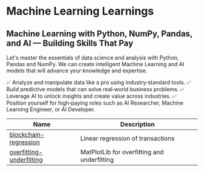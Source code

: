 # Machine Learning Learnings

## Machine Learning with Python, NumPy, Pandas, and AI — Building Skills That Pay

Let's master the essentials of data science and analysis with Python, Pandas and NumPy. We can create intelligent Machine Learning and AI models that will advance your knowledge and expertise.

✅ Analyze and manipulate data like a pro using industry‑standard tools.
✅ Build predictive models that can solve real‑world business problems.
✅ Leverage AI to unlock insights and create value across industries.
✅ Position yourself for high‑paying roles such as AI Researcher, Machine Learning Engineer, or AI Developer.

| Name    | Description  |
| ------- | ------------ |
|[blockchain-regression](https://github.com/rutkat/machine-learning/tree/main/blockchain-regression)  | Linear regression of transactions |
|[overfitting-underfitting](https://github.com/rutkat/machine-learning/blob/main/cross_validation/overfitting_underfitting.py) | MatPlotLib for overfitting and underfitting |